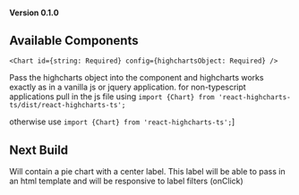 #### Version 0.1.0

## Available Components

```
<Chart id={string: Required} config={highchartsObject: Required} />
```

Pass the highcharts object into the component and highcharts works exactly as in a vanilla js or jquery application.
for non-typescript applications pull in the js file using 
`import {Chart} from 'react-highcharts-ts/dist/react-highcharts-ts';`

otherwise use `import {Chart} from 'react-highcharts-ts';`]

## Next Build

Will contain a pie chart with a center label. This label will be able to pass in an html template and will be responsive to label filters (onClick)